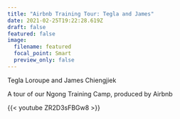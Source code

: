 ```yaml
---
title: "Airbnb Training Tour: Tegla and James"
date: 2021-02-25T19:22:28.619Z
draft: false
featured: false
image:
  filename: featured
  focal_point: Smart
  preview_only: false
---
```

Tegla Loroupe and James Chiengjiek



A tour of our Ngong Training Camp, produced by Airbnb

{{< youtube ZR2D3sFBGw8 >}}